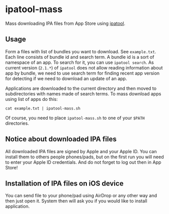 # ipatool-mass

Mass downloading IPA files from App Store using [ipatool](https://github.com/majd/ipatool).


## Usage

Form a files with list of bundles you want to download. See `example.txt`. Each line consists of bundle id and search term.
A bundle id is a sort of namespace of an app. To search for it, you can use `ipatool search`. As current version (`2.1.*`) of 
`ipatool` does not allow reading information about app by bundle, we need to use search term for finding recent 
app version for detecting if we need to download an update of an app.

Applications are downloaded to the current directory and then moved to subdirectories with names made of search terms. 
To mass download apps using list of apps do this:

`cat example.txt | ipatool-mass.sh`

Of course, you need to place `ipatool-mass.sh` to one of your `$PATH` directories.


## Notice about downloaded IPA files

All downloaded IPA files are signed by Apple and your Apple ID. You can install them to others people phones/pads, but on the first
run you will need to enter your Apple ID credentials. And do not forget to log out then in App Store!


## Installation of IPA files on iOS device

You can send file to your phone/pad using AirDrop or any other way and then just open it. System then will ask you if you would like to install application.

